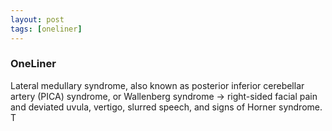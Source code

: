 ```yaml
---
layout: post
tags: [oneliner]
---
```



### OneLiner

Lateral medullary syndrome, also known as posterior inferior cerebellar artery (PICA) syndrome, or Wallenberg syndrome -> right-sided facial pain and deviated uvula, vertigo, slurred speech, and signs of Horner syndrome. T
